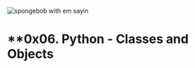 ![spongebob with em sayin](https://s3.amazonaws.com/intranet-projects-files/holbertonschool-higher-level_programming+/247/oop-meme.jpg)
# **0x06. Python - Classes and Objects

